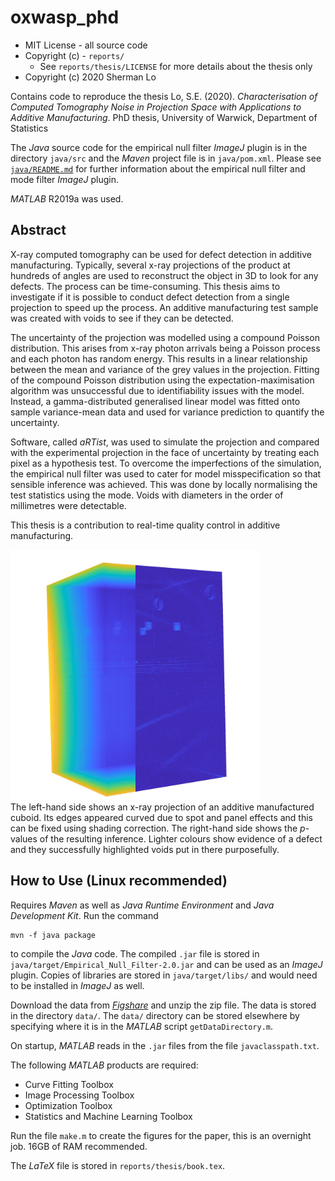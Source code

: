 # oxwasp_phd

* MIT License - all source code
* Copyright (c) - `reports/`
  * See `reports/thesis/LICENSE` for more details about the thesis only
* Copyright (c) 2020 Sherman Lo

Contains code to reproduce the thesis Lo, S.E. (2020). *Characterisation of Computed Tomography Noise in Projection Space with Applications to Additive Manufacturing*. PhD thesis, University of Warwick, Department of Statistics

The *Java* source code for the empirical null filter *ImageJ* plugin is in the directory `java/src` and the *Maven* project file is in `java/pom.xml`. Please see <a href="java/README.md">`java/README.md`</a> for further information about the empirical null filter and mode filter *ImageJ* plugin.

*MATLAB* R2019a was used.

## Abstract
X-ray computed tomography can be used for defect detection in additive manufacturing. Typically, several x-ray projections of the product at hundreds of angles are used to reconstruct the object in 3D to look for any defects. The process can be time-consuming. This thesis aims to investigate if it is possible to conduct defect detection from a single projection to speed up the process. An additive manufacturing test sample was created with voids to see if they can be detected.

The uncertainty of the projection was modelled using a compound Poisson distribution. This arises from x-ray photon arrivals being a Poisson process and each photon has random energy. This results in a linear relationship between the mean and variance of the grey values in the projection. Fitting of the compound Poisson distribution using the expectation-maximisation algorithm was unsuccessful due to identifiability issues with the model. Instead, a gamma-distributed generalised linear model was fitted onto sample variance-mean data and used for variance prediction to quantify the uncertainty.

Software, called *aRTist*, was used to simulate the projection and compared with the experimental projection in the face of uncertainty by treating each pixel as a hypothesis test. To overcome the imperfections of the simulation, the empirical null filter was used to cater for model misspecification so that sensible inference was achieved. This was done by locally normalising the test statistics using the mode. Voids with diameters in the order of millimetres were detectable.

This thesis is a contribution to real-time quality control in additive manufacturing.

<img src=./publicImages/frontCover.jpg width=400><br>
The left-hand side shows an x-ray projection of an additive manufactured cuboid. Its edges appeared curved due to spot and panel effects and this can be fixed using shading correction. The right-hand side shows the *p*-values of the resulting inference. Lighter colours show evidence of a defect and they successfully highlighted voids put in there purposefully.

## How to Use (Linux recommended)
Requires *Maven* as well as *Java Runtime Environment* and *Java Development Kit*. Run the command
```
mvn -f java package
```
to compile the *Java* code. The compiled `.jar` file is stored in `java/target/Empirical_Null_Filter-2.0.jar` and can be used as an *ImageJ* plugin. Copies of libraries are stored in `java/target/libs/` and would need to be installed in *ImageJ* as well.

Download the data from [*Figshare*](https://figshare.com/s/d7371af48d950eeec592) and unzip the zip file. The data is stored in the directory `data/`. The `data/` directory can be stored elsewhere by specifying where it is in the *MATLAB* script `getDataDirectory.m`.

On startup, *MATLAB* reads in the `.jar` files from the file `javaclasspath.txt`.

The following *MATLAB* products are required:
* Curve Fitting Toolbox
* Image Processing Toolbox
* Optimization Toolbox
* Statistics and Machine Learning Toolbox

Run the file `make.m` to create the figures for the paper, this is an overnight job. 16GB of RAM recommended.

The *LaTeX* file is stored in `reports/thesis/book.tex`.
